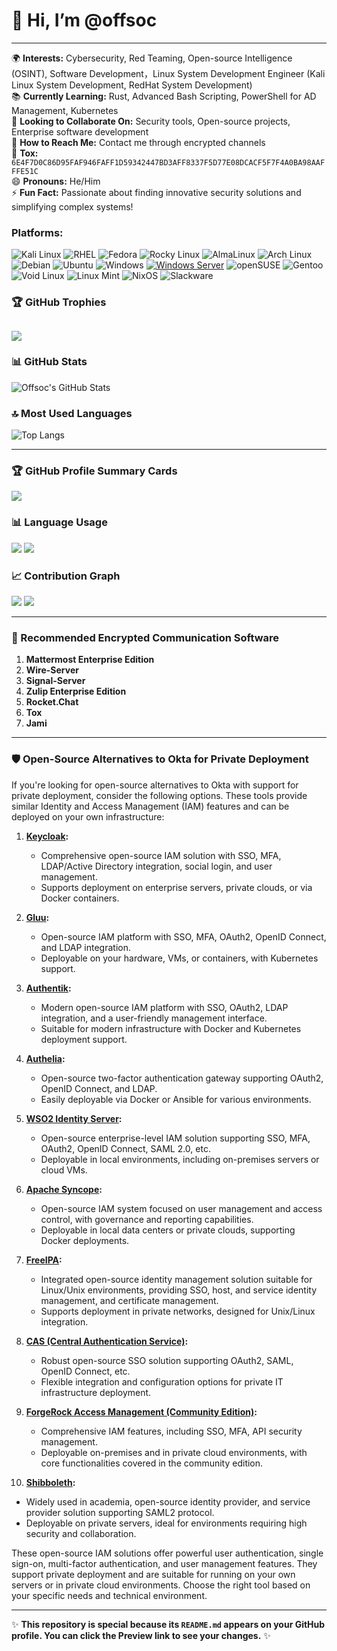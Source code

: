 # 👋 Hi, I’m @offsoc  
---

🌍 **Interests:** Cybersecurity, Red Teaming, Open-source Intelligence (OSINT), Software Development，Linux System Development Engineer (Kali Linux System Development, RedHat System Development)    
📚 **Currently Learning:** Rust, Advanced Bash Scripting, PowerShell for AD Management, Kubernetes  
🤝 **Looking to Collaborate On:** Security tools, Open-source projects, Enterprise software development  
📧 **How to Reach Me:** Contact me through encrypted channels  
👩 **Tox:** `6E4F7D0C86D95FAF946FAFF1D59342447BD3AFF8337F5D77E08DCACF5F7F4A0BA98AAFFFE51C`  
😄 **Pronouns:** He/Him  
⚡ **Fun Fact:** Passionate about finding innovative security solutions and simplifying complex systems!  

### Platforms: 
![Kali Linux](https://img.shields.io/badge/-Kali%20Linux-557C94?logo=kalilinux&logoColor=white)
![RHEL](https://img.shields.io/badge/-RHEL-CC0000?logo=redhat&logoColor=white)
![Fedora](https://img.shields.io/badge/-Fedora-294172?logo=fedora&logoColor=white)
![Rocky Linux](https://img.shields.io/badge/-Rocky%20Linux-10B981?logo=rockylinux&logoColor=white)
![AlmaLinux](https://img.shields.io/badge/-AlmaLinux-2482C5?logo=almalinux&logoColor=white)
![Arch Linux](https://img.shields.io/badge/-Arch%20Linux-1793d1?logo=archlinux&logoColor=white)
![Debian](https://img.shields.io/badge/-Debian-A81D33?logo=debian&logoColor=white)
![Ubuntu](https://img.shields.io/badge/-Ubuntu-ff4500?logo=ubuntu&logoColor=white)
![Windows](https://img.shields.io/badge/-Windows-0078D6?logo=windows&logoColor=white)
[![Windows Server](https://img.shields.io/badge/-Windows%20Server-0078D6?logo=windows&logoColor=white)](https://www.microsoft.com/en-us/windows-server)
![openSUSE](https://img.shields.io/badge/-openSUSE-73BA25?logo=opensuse&logoColor=white)
![Gentoo](https://img.shields.io/badge/-Gentoo-54487A?logo=gentoo&logoColor=white)
![Void Linux](https://img.shields.io/badge/-Void%20Linux-2C2C2C?logo=voidlinux&logoColor=white)
![Linux Mint](https://img.shields.io/badge/-Linux%20Mint-87CF3E?logo=linuxmint&logoColor=white)
![NixOS](https://img.shields.io/badge/-NixOS-5277C3?logo=nixos&logoColor=white)
![Slackware](https://img.shields.io/badge/-Slackware-000000?logo=slackware&logoColor=white)
### 🏆 GitHub Trophies
![](https://github-profile-trophy.vercel.app/?username=offsoc&theme=radical&no-frame=false&no-bg=true&margin-w=4)
---

### 📊 GitHub Stats

![Offsoc's GitHub Stats](https://github-readme-stats.vercel.app/api?username=offsoc&show_icons=true&theme=dark)

### 🔝 Most Used Languages

![Top Langs](https://github-readme-stats.vercel.app/api/top-langs/?username=offsoc&layout=compact&theme=dark)


---

### 🏆 GitHub Profile Summary Cards

![](http://github-profile-summary-cards.vercel.app/api/cards/profile-details?username=offsoc&theme=github_dark)

### 📊 Language Usage

![](http://github-profile-summary-cards.vercel.app/api/cards/repos-per-language?username=offsoc&theme=github_dark)
![](http://github-profile-summary-cards.vercel.app/api/cards/most-commit-language?username=offsoc&theme=github_dark)

### 📈 Contribution Graph

![](http://github-profile-summary-cards.vercel.app/api/cards/stats?username=offsoc&theme=github_dark)
![](http://github-profile-summary-cards.vercel.app/api/cards/productive-time?username=offsoc&theme=github_dark&utcOffset=8)

---

### 🚀 Recommended Encrypted Communication Software

1. **Mattermost Enterprise Edition**  
2. **Wire-Server**  
3. **Signal-Server**  
4. **Zulip Enterprise Edition**  
5. **Rocket.Chat**  
6. **Tox**  
7. **Jami**  

---

### 🛡️ Open-Source Alternatives to Okta for Private Deployment

If you're looking for open-source alternatives to Okta with support for private deployment, consider the following options. These tools provide similar Identity and Access Management (IAM) features and can be deployed on your own infrastructure:

1. **[Keycloak](https://www.keycloak.org/):**  
   - Comprehensive open-source IAM solution with SSO, MFA, LDAP/Active Directory integration, social login, and user management.  
   - Supports deployment on enterprise servers, private clouds, or via Docker containers.

2. **[Gluu](https://gluu.org/):**  
   - Open-source IAM platform with SSO, MFA, OAuth2, OpenID Connect, and LDAP integration.  
   - Deployable on your hardware, VMs, or containers, with Kubernetes support.

3. **[Authentik](https://goauthentik.io/):**  
   - Modern open-source IAM platform with SSO, OAuth2, LDAP integration, and a user-friendly management interface.  
   - Suitable for modern infrastructure with Docker and Kubernetes deployment support.

4. **[Authelia](https://www.authelia.com/):**  
   - Open-source two-factor authentication gateway supporting OAuth2, OpenID Connect, and LDAP.  
   - Easily deployable via Docker or Ansible for various environments.

5. **[WSO2 Identity Server](https://wso2.com/identity-and-access-management/):**  
   - Open-source enterprise-level IAM solution supporting SSO, MFA, OAuth2, OpenID Connect, SAML 2.0, etc.  
   - Deployable in local environments, including on-premises servers or cloud VMs.

6. **[Apache Syncope](https://syncope.apache.org/):**  
   - Open-source IAM system focused on user management and access control, with governance and reporting capabilities.  
   - Deployable in local data centers or private clouds, supporting Docker deployments.

7. **[FreeIPA](https://www.freeipa.org/):**  
   - Integrated open-source identity management solution suitable for Linux/Unix environments, providing SSO, host, and service identity management, and certificate management.  
   - Supports deployment in private networks, designed for Unix/Linux integration.

8. **[CAS (Central Authentication Service)](https://apereo.github.io/cas/):**  
   - Robust open-source SSO solution supporting OAuth2, SAML, OpenID Connect, etc.  
   - Flexible integration and configuration options for private IT infrastructure deployment.

9. **[ForgeRock Access Management (Community Edition)](https://www.forgerock.com/):**  
   - Comprehensive IAM features, including SSO, MFA, API security management.  
   - Deployable on-premises and in private cloud environments, with core functionalities covered in the community edition.

10. **[Shibboleth](https://shibboleth.net/):**  
   - Widely used in academia, open-source identity provider, and service provider solution supporting SAML2 protocol.  
   - Deployable on private servers, ideal for environments requiring high security and collaboration.

These open-source IAM solutions offer powerful user authentication, single sign-on, multi-factor authentication, and user management features. They support private deployment and are suitable for running on your own servers or in private cloud environments. Choose the right tool based on your specific needs and technical environment.

---

✨ **This repository is special because its `README.md` appears on your GitHub profile. You can click the Preview link to see your changes.** ✨
